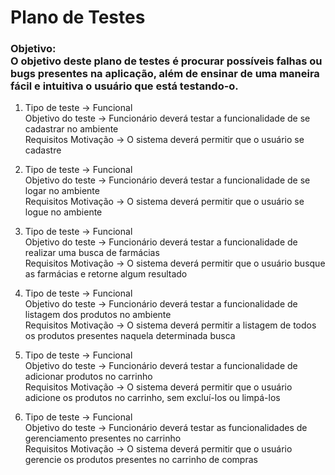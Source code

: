 # Plano de Testes 

### Objetivo:<br>O objetivo deste plano de testes é procurar possíveis falhas ou bugs presentes na aplicação, além de ensinar de uma maneira fácil e intuitiva o usuário que está testando-o.

 1. Tipo de teste -> Funcional  
    Objetivo do teste -> Funcionário deverá testar a funcionalidade de se cadastrar no ambiente  
    Requisitos Motivação -> O sistema deverá permitir que o usuário se cadastre 

 2. Tipo de teste -> Funcional  
    Objetivo do teste -> Funcionário deverá testar a funcionalidade de se logar no ambiente  
    Requisitos Motivação -> O sistema deverá permitir que o usuário se logue no ambiente  

 3. Tipo de teste -> Funcional  
    Objetivo do teste -> Funcionário deverá testar a funcionalidade de realizar uma busca de farmácias  
    Requisitos Motivação -> O sistema deverá permitir que o usuário busque as farmácias e retorne algum resultado  

 4. Tipo de teste -> Funcional  
    Objetivo do teste -> Funcionário deverá testar a funcionalidade de listagem dos produtos no ambiente  
    Requisitos Motivação -> O sistema deverá permitir a listagem de todos os produtos presentes naquela determinada busca  

 5. Tipo de teste -> Funcional  
    Objetivo do teste -> Funcionário deverá testar a funcionalidade de adicionar produtos no carrinho  
    Requisitos Motivação -> O sistema deverá permitir que o usuário adicione os produtos no carrinho, sem excluí-los ou limpá-los  

 6. Tipo de teste -> Funcional  
    Objetivo do teste -> Funcionário deverá testar as funcionalidades de gerenciamento presentes no carrinho   
    Requisitos Motivação -> O sistema deverá permitir que o usuário gerencie os produtos presentes no carrinho de compras  
   




